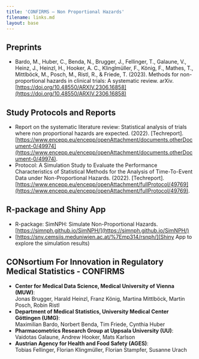 ```yaml
---
title: 'CONFIRMS — Non Proportional Hazards'
filename: links.md
layout: base
--- 
```


## Preprints

* Bardo, M., Huber, C., Benda, N., Brugger, J., Fellinger, T., Galaune, V., Heinz, J., Heinzl, H., Hooker, A. C., Klinglmüller, F., König, F., Mathes, T., Mittlböck, M., Posch, M., Ristl, R., & Friede, T. (2023). Methods for non-proportional hazards in clinical trials: A systematic review. arXiv. [https://doi.org/10.48550/ARXIV.2306.16858](https://doi.org/10.48550/ARXIV.2306.16858)

## Study Protocols and Reports

* Report on the systematic literature review: Statistical analysis of trials where non proportional hazards are expected. (2022). [Techreport]. [https://www.encepp.eu/encepp/openAttachment/documents.otherDocument-0/49974](https://www.encepp.eu/encepp/openAttachment/documents.otherDocument-0/49974).
* Protocol: A Simulation Study to Evaluate the Performance Characteristics of Statistical Methods for the Analysis of Time-To-Event Data under Non-Proportional Hazards. (2022). [Techreport]. [https://www.encepp.eu/encepp/openAttachment/fullProtocol/49769](https://www.encepp.eu/encepp/openAttachment/fullProtocol/49769).

## R-package and Shiny App

* R-package: SimNPH: Simulate Non-Proportional Hazards. [https://simnph.github.io/SimNPH/](https://simnph.github.io/SimNPH/)
* [https://sny.cemsiis.meduniwien.ac.at/%7Emp314/rsnph/](Shiny App to explore the simulation results)

## CONsortium For Innovation in Regulatory Medical Statistics - CONFIRMS

* **Center for Medical Data Science, Medical University of Vienna (MUW)**:  
  Jonas Brugger, Harald Heinzl, Franz König, Martina Mittlböck, Martin Posch, Robin Ristl
* **Department of Medical Statistics, University Medical Center Göttingen (UMG)**:  
  Maximilian Bardo, Norbert Benda, Tim Friede, Cynthia Huber
* **Pharmacometrics Research Group at Uppsala University (UU)**:  
  Vaidotas Galaune, Andrew Hooker, Mats Karlson
* **Austrian Agency for Health and Food Safety (AGES)**:  
  Tobias Fellinger, Florian Klingmüller, Florian Stampfer, Susanne Urach
